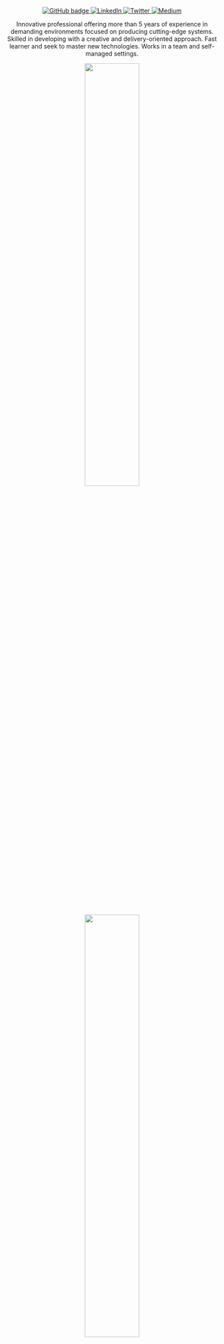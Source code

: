 <p align="center">
  <a href="https://github.com/KaueReinbold">
    <img src="https://img.shields.io/badge/-Github-000?logo=Github&logoColor=white&link=https://github.com/KaueReinbold" alt="GitHub badge" />
  </a>
  <a href="https://www.linkedin.com/in/kaue-reinbold">
    <img src="https://img.shields.io/badge/-LinkedIn-blue?logo=Linkedin&logoColor=white&link=https://www.linkedin.com/in/kaue-reinbold/" alt="LinkedIn" />
  </a>
  <a href="https://www.twitter.com/KaueReinbold">
    <img src="https://img.shields.io/badge/-Twitter-blue?labelColor=blue&logo=twitter&logoColor=white&link=https://www.twitter.com/KaueReinbold/" alt="Twitter" />
  </a>
  <a href="https://www.medium.com/@kauereinbold">
    <img src="https://img.shields.io/badge/-Medium-gray?labelColor=gray&logo=medium&logoColor=white&link=https://www.medium.com/@kauereinbold/" alt="Medium" />
  </a>
</p>

<p align="center">
Innovative professional offering more than 5 years of experience in demanding environments focused on producing cutting-edge systems. Skilled in developing with a creative and delivery-oriented approach. Fast learner and seek to master new technologies. Works in a team and self-managed settings. <p>

<p align="center"><img width="50%" src="https://github-readme-stats.vercel.app/api?username=KaueReinbold&show_icons=true&theme=dark" /></p>

<p align="center"><img width="50%" src="https://github-readme-stats.vercel.app/api/top-langs/?username=KaueReinbold&theme=dark" /></p>
